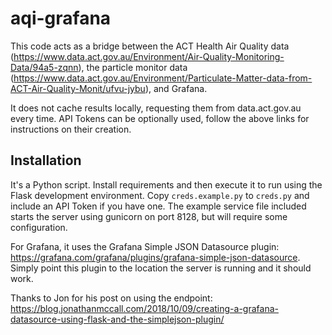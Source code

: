 # aqi-grafana

This code acts as a bridge between the ACT Health Air Quality data (https://www.data.act.gov.au/Environment/Air-Quality-Monitoring-Data/94a5-zqnn), the particle monitor data (https://www.data.act.gov.au/Environment/Particulate-Matter-data-from-ACT-Air-Quality-Monit/ufvu-jybu), and Grafana.

It does not cache results locally, requesting them from data.act.gov.au every time. API Tokens can be optionally used, follow the above links for instructions on their creation.

## Installation
It's a Python script. Install requirements and then execute it to run using the Flask development environment. Copy `creds.example.py` to `creds.py` and include an API Token if you have one.
The example service file included starts the server using gunicorn on port 8128, but will require some configuration. 

For Grafana, it uses the Grafana Simple JSON Datasource plugin: https://grafana.com/grafana/plugins/grafana-simple-json-datasource. 
Simply point this plugin to the location the server is running and it should work. 

Thanks to Jon for his post on using the endpoint: https://blog.jonathanmccall.com/2018/10/09/creating-a-grafana-datasource-using-flask-and-the-simplejson-plugin/